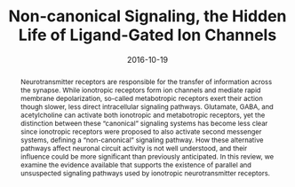 ---
title: "Non-canonical Signaling, the Hidden Life of Ligand-Gated Ion Channels"
date: 2016-10-19
publishDate: 2016-10-19
authors: ["**Sergio Valbuena**", "Juan Lerma"]
abstract: "Neurotransmitter receptors are responsible for the transfer of information across the synapse. While ionotropic receptors form ion channels and mediate rapid membrane depolarization, so-called metabotropic receptors exert their action though slower, less direct intracellular signaling pathways. Glutamate, GABA, and acetylcholine can activate both ionotropic and metabotropic receptors, yet the distinction between these “canonical” signaling systems has become less clear since ionotropic receptors were proposed to also activate second messenger systems, defining a “non-canonical” signaling pathway. How these alternative pathways affect neuronal circuit activity is not well understood, and their influence could be more significant than previously anticipated. In this review, we examine the evidence available that supports the existence of parallel and unsuspected signaling pathways used by ionotropic neurotransmitter receptors."
publication: "*Neuron*"
links:
  - icon_pack: fas
    icon: link
    name: Link
    url: 'https://www.cell.com/neuron/fulltext/S0896-6273(16)30717-6'
---
